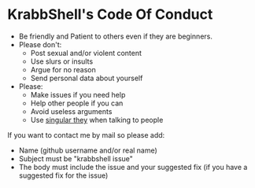 # KrabbShell's Code Of Conduct
- Be friendly and Patient to others even if they are beginners.
- Please don't:
  - Post sexual and/or violent content
  - Use slurs or insults
  - Argue for no reason
  - Send personal data about yourself
- Please:
  - Make issues if you need help
  - Help other people if you can
  - Avoid useless arguments
  - Use [singular they](https://en.wikipedia.org/wiki/Singular_they) when talking to people

If you want to contact me by mail so please add:
  - Name (github username and/or real name)
  - Subject must be "krabbshell issue"
  - The body must include the issue and your suggested fix (if you have a suggested fix for the issue)